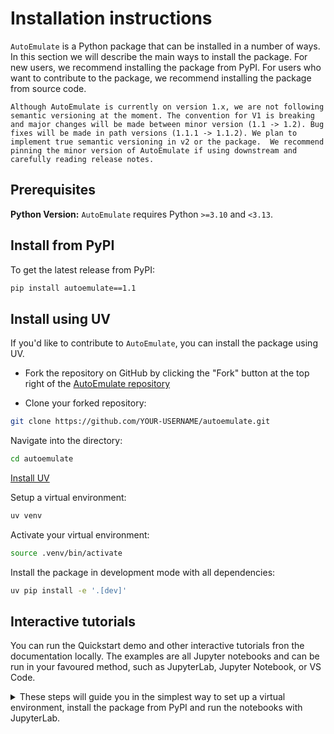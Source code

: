 # Installation instructions

`AutoEmulate` is a Python package that can be installed in a number of ways.
In this section we will describe the main ways to install the package.
For new users, we recommend installing the package from PyPI.
For users who want to contribute to the package, we recommend installing the package from source code.

```{warning}
Although AutoEmulate is currently on version 1.x, we are not following semantic versioning at the moment. The convention for V1 is breaking and major changes will be made between minor version (1.1 -> 1.2). Bug fixes will be made in path versions (1.1.1 -> 1.1.2). We plan to implement true semantic versioning in v2 or the package.  We recommend pinning the minor version of AutoEmulate if using downstream and carefully reading release notes.
```

## Prerequisites

**Python Version:** `AutoEmulate` requires Python `>=3.10` and `<3.13`.

## Install from PyPI

To get the latest release from PyPI:

```bash
pip install autoemulate==1.1
```

## Install using UV

If you'd like to contribute to `AutoEmulate`, you can install the package using UV.

* Fork the repository on GitHub by clicking the "Fork" button at the top right of the [AutoEmulate repository](https://github.com/alan-turing-institute/autoemulate)

* Clone your forked repository:

```bash
git clone https://github.com/YOUR-USERNAME/autoemulate.git
```

Navigate into the directory:

```bash
cd autoemulate
```

[Install UV](https://docs.astral.sh/uv/getting-started/installation/)

Setup a virtual environment:
```bash
uv venv
```

Activate your virtual environment:
```bash
source .venv/bin/activate
```

Install the package in development mode with all dependencies:

```bash
uv pip install -e '.[dev]'    
```

## Interactive tutorials

You can run the Quickstart demo and other interactive tutorials fron the documentation locally.
The examples are all Jupyter notebooks and can be run in your favoured method, such as JupyterLab, Jupyter Notebook, or VS Code.

<details>
<summary>
These steps will guide you in the simplest way to set up a virtual environment, install the package from PyPI and run the notebooks with JupyterLab.
</summary>

1. Clone the AutoEmulate repository:

   ```bash
   git clone https://github.com/alan-turing-institute/autoemulate
   ```
2. Navigate into the directory:

   ```bash
   cd autoemulate
   ```
3. Set up a virtual environment called `autoemulate`:

   ```bash
   python -m venv autoemulate
   ```
4. Activate the virtual environment:
   - On Windows:

     ```bash
     autoemulate\Scripts\activate
     ```

   - On macOS/Linux:

     ```bash
     source autoemulate/bin/activate
     ```
5. Install the package from PyPI:

   ```bash
   pip install autoemulate
   ```
6. Install JupyterLab:

   ```bash
   pip install jupyterlab
   ```
7. Create a Jupyter kernel for the virtual environment:

   ```bash
   python -m ipykernel install --user --name autoemulate --display-name "Python (autoemulate)"
   ```

   This command registers the virtual environment as a Jupyter kernel named `Python (autoemulate)`, which you can select in JupyterLab.
8. Launch JupyterLab:

   ```bash
   jupyter lab
   ```
9. Open the `docs/getting-started/quickstart.ipynb` notebook in JupyterLab.
10. Set the kernel to use the `Python (autoemulate)` kernel you created earlier. You can do this by clicking on the kernel name in the top right corner of the JupyterLab interface and selecting `Python (autoemulate)` from the dropdown menu.
11. Find other interactive tutorials in the `docs/tutorials` directory, which you can open and run in JupyterLab.

</details>